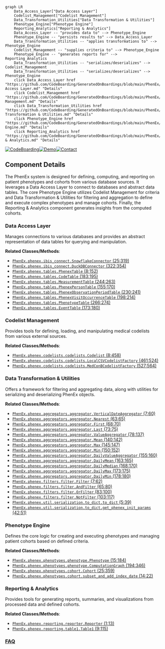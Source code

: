 ```mermaid
graph LR
    Data_Access_Layer["Data Access Layer"]
    Codelist_Management["Codelist Management"]
    Data_Transformation_Utilities["Data Transformation & Utilities"]
    Phenotype_Engine["Phenotype Engine"]
    Reporting_Analytics["Reporting & Analytics"]
    Data_Access_Layer -- "provides data to" --> Phenotype_Engine
    Phenotype_Engine -- "persists results to" --> Data_Access_Layer
    Data_Transformation_Utilities -- "applies transformations to" --> Phenotype_Engine
    Codelist_Management -- "supplies criteria to" --> Phenotype_Engine
    Phenotype_Engine -- "generates reports for" --> Reporting_Analytics
    Data_Transformation_Utilities -- "serializes/deserializes" --> Codelist_Management
    Data_Transformation_Utilities -- "serializes/deserializes" --> Phenotype_Engine
    click Data_Access_Layer href "https://github.com/CodeBoarding/GeneratedOnBoardings/blob/main/PhenEx/Data Access Layer.md" "Details"
    click Codelist_Management href "https://github.com/CodeBoarding/GeneratedOnBoardings/blob/main/PhenEx/Codelist Management.md" "Details"
    click Data_Transformation_Utilities href "https://github.com/CodeBoarding/GeneratedOnBoardings/blob/main/PhenEx/Data Transformation & Utilities.md" "Details"
    click Phenotype_Engine href "https://github.com/CodeBoarding/GeneratedOnBoardings/blob/main/PhenEx/Phenotype Engine.md" "Details"
    click Reporting_Analytics href "https://github.com/CodeBoarding/GeneratedOnBoardings/blob/main/PhenEx/Reporting & Analytics.md" "Details"
```
[![CodeBoarding](https://img.shields.io/badge/Generated%20by-CodeBoarding-9cf?style=flat-square)](https://github.com/CodeBoarding/CodeBoarding)[![Demo](https://img.shields.io/badge/Try%20our-Demo-blue?style=flat-square)](https://www.codeboarding.org/demo)[![Contact](https://img.shields.io/badge/Contact%20us%20-%20contact@codeboarding.org-lightgrey?style=flat-square)](mailto:contact@codeboarding.org)

## Component Details

The PhenEx system is designed for defining, computing, and reporting on patient phenotypes and cohorts from various database sources. It leverages a Data Access Layer to connect to databases and abstract data tables. The core Phenotype Engine utilizes Codelist Management for criteria and Data Transformation & Utilities for filtering and aggregation to define and execute complex phenotypes and manage cohorts. Finally, the Reporting & Analytics component generates insights from the computed cohorts.

### Data Access Layer
Manages connections to various databases and provides an abstract representation of data tables for querying and manipulation.


**Related Classes/Methods**:

- <a href="https://github.com/Bayer-Group/PhenEx/blob/master/phenex/ibis_connect.py#L25-L319" target="_blank" rel="noopener noreferrer">`PhenEx.phenex.ibis_connect.SnowflakeConnector` (25:319)</a>
- <a href="https://github.com/Bayer-Group/PhenEx/blob/master/phenex/ibis_connect.py#L322-L354" target="_blank" rel="noopener noreferrer">`PhenEx.phenex.ibis_connect.DuckDBConnector` (322:354)</a>
- <a href="https://github.com/Bayer-Group/PhenEx/blob/master/phenex/tables.py#L8-L152" target="_blank" rel="noopener noreferrer">`PhenEx.phenex.tables.PhenexTable` (8:152)</a>
- <a href="https://github.com/Bayer-Group/PhenEx/blob/master/phenex/tables.py#L183-L195" target="_blank" rel="noopener noreferrer">`PhenEx.phenex.tables.CodeTable` (183:195)</a>
- <a href="https://github.com/Bayer-Group/PhenEx/blob/master/phenex/tables.py#L244-L263" target="_blank" rel="noopener noreferrer">`PhenEx.phenex.tables.MeasurementTable` (244:263)</a>
- <a href="https://github.com/Bayer-Group/PhenEx/blob/master/phenex/tables.py#L155-L170" target="_blank" rel="noopener noreferrer">`PhenEx.phenex.tables.PhenexPersonTable` (155:170)</a>
- <a href="https://github.com/Bayer-Group/PhenEx/blob/master/phenex/tables.py#L230-L241" target="_blank" rel="noopener noreferrer">`PhenEx.phenex.tables.PhenexObservationPeriodTable` (230:241)</a>
- <a href="https://github.com/Bayer-Group/PhenEx/blob/master/phenex/tables.py#L198-L214" target="_blank" rel="noopener noreferrer">`PhenEx.phenex.tables.PhenexVisitOccurrenceTable` (198:214)</a>
- <a href="https://github.com/Bayer-Group/PhenEx/blob/master/phenex/tables.py#L266-L274" target="_blank" rel="noopener noreferrer">`PhenEx.phenex.tables.PhenotypeTable` (266:274)</a>
- <a href="https://github.com/Bayer-Group/PhenEx/blob/master/phenex/tables.py#L173-L180" target="_blank" rel="noopener noreferrer">`PhenEx.phenex.tables.EventTable` (173:180)</a>


### Codelist Management
Provides tools for defining, loading, and manipulating medical codelists from various external sources.


**Related Classes/Methods**:

- <a href="https://github.com/Bayer-Group/PhenEx/blob/master/phenex/codelists/codelists.py#L8-L458" target="_blank" rel="noopener noreferrer">`PhenEx.phenex.codelists.codelists.Codelist` (8:458)</a>
- <a href="https://github.com/Bayer-Group/PhenEx/blob/master/phenex/codelists/codelists.py#L461-L524" target="_blank" rel="noopener noreferrer">`PhenEx.phenex.codelists.codelists.LocalCSVCodelistFactory` (461:524)</a>
- <a href="https://github.com/Bayer-Group/PhenEx/blob/master/phenex/codelists/codelists.py#L527-L564" target="_blank" rel="noopener noreferrer">`PhenEx.phenex.codelists.codelists.MedConBCodelistFactory` (527:564)</a>


### Data Transformation & Utilities
Offers a framework for filtering and aggregating data, along with utilities for serializing and deserializing PhenEx objects.


**Related Classes/Methods**:

- <a href="https://github.com/Bayer-Group/PhenEx/blob/master/phenex/aggregators/aggregator.py#L7-L60" target="_blank" rel="noopener noreferrer">`PhenEx.phenex.aggregators.aggregator.VerticalDateAggregator` (7:60)</a>
- <a href="https://github.com/Bayer-Group/PhenEx/blob/master/phenex/aggregators/aggregator.py#L63-L65" target="_blank" rel="noopener noreferrer">`PhenEx.phenex.aggregators.aggregator.Nearest` (63:65)</a>
- <a href="https://github.com/Bayer-Group/PhenEx/blob/master/phenex/aggregators/aggregator.py#L68-L70" target="_blank" rel="noopener noreferrer">`PhenEx.phenex.aggregators.aggregator.First` (68:70)</a>
- <a href="https://github.com/Bayer-Group/PhenEx/blob/master/phenex/aggregators/aggregator.py#L73-L75" target="_blank" rel="noopener noreferrer">`PhenEx.phenex.aggregators.aggregator.Last` (73:75)</a>
- <a href="https://github.com/Bayer-Group/PhenEx/blob/master/phenex/aggregators/aggregator.py#L78-L137" target="_blank" rel="noopener noreferrer">`PhenEx.phenex.aggregators.aggregator.ValueAggregator` (78:137)</a>
- <a href="https://github.com/Bayer-Group/PhenEx/blob/master/phenex/aggregators/aggregator.py#L140-L142" target="_blank" rel="noopener noreferrer">`PhenEx.phenex.aggregators.aggregator.Mean` (140:142)</a>
- <a href="https://github.com/Bayer-Group/PhenEx/blob/master/phenex/aggregators/aggregator.py#L145-L147" target="_blank" rel="noopener noreferrer">`PhenEx.phenex.aggregators.aggregator.Max` (145:147)</a>
- <a href="https://github.com/Bayer-Group/PhenEx/blob/master/phenex/aggregators/aggregator.py#L150-L152" target="_blank" rel="noopener noreferrer">`PhenEx.phenex.aggregators.aggregator.Min` (150:152)</a>
- <a href="https://github.com/Bayer-Group/PhenEx/blob/master/phenex/aggregators/aggregator.py#L155-L160" target="_blank" rel="noopener noreferrer">`PhenEx.phenex.aggregators.aggregator.DailyValueAggregator` (155:160)</a>
- <a href="https://github.com/Bayer-Group/PhenEx/blob/master/phenex/aggregators/aggregator.py#L163-L165" target="_blank" rel="noopener noreferrer">`PhenEx.phenex.aggregators.aggregator.DailyMean` (163:165)</a>
- <a href="https://github.com/Bayer-Group/PhenEx/blob/master/phenex/aggregators/aggregator.py#L168-L170" target="_blank" rel="noopener noreferrer">`PhenEx.phenex.aggregators.aggregator.DailyMedian` (168:170)</a>
- <a href="https://github.com/Bayer-Group/PhenEx/blob/master/phenex/aggregators/aggregator.py#L173-L175" target="_blank" rel="noopener noreferrer">`PhenEx.phenex.aggregators.aggregator.DailyMax` (173:175)</a>
- <a href="https://github.com/Bayer-Group/PhenEx/blob/master/phenex/aggregators/aggregator.py#L178-L180" target="_blank" rel="noopener noreferrer">`PhenEx.phenex.aggregators.aggregator.DailyMin` (178:180)</a>
- <a href="https://github.com/Bayer-Group/PhenEx/blob/master/phenex/filters/filter.py#L7-L62" target="_blank" rel="noopener noreferrer">`PhenEx.phenex.filters.filter.Filter` (7:62)</a>
- <a href="https://github.com/Bayer-Group/PhenEx/blob/master/phenex/filters/filter.py#L65-L80" target="_blank" rel="noopener noreferrer">`PhenEx.phenex.filters.filter.AndFilter` (65:80)</a>
- <a href="https://github.com/Bayer-Group/PhenEx/blob/master/phenex/filters/filter.py#L83-L100" target="_blank" rel="noopener noreferrer">`PhenEx.phenex.filters.filter.OrFilter` (83:100)</a>
- <a href="https://github.com/Bayer-Group/PhenEx/blob/master/phenex/filters/filter.py#L103-L117" target="_blank" rel="noopener noreferrer">`PhenEx.phenex.filters.filter.NotFilter` (103:117)</a>
- <a href="https://github.com/Bayer-Group/PhenEx/blob/master/phenex/util/serialization/to_dict.py#L5-L39" target="_blank" rel="noopener noreferrer">`PhenEx.phenex.util.serialization.to_dict.to_dict` (5:39)</a>
- <a href="https://github.com/Bayer-Group/PhenEx/blob/master/phenex/util/serialization/to_dict.py#L42-L51" target="_blank" rel="noopener noreferrer">`PhenEx.phenex.util.serialization.to_dict.get_phenex_init_params` (42:51)</a>


### Phenotype Engine
Defines the core logic for creating and executing phenotypes and managing patient cohorts based on defined criteria.


**Related Classes/Methods**:

- <a href="https://github.com/Bayer-Group/PhenEx/blob/master/phenex/phenotypes/phenotype.py#L15-L184" target="_blank" rel="noopener noreferrer">`PhenEx.phenex.phenotypes.phenotype.Phenotype` (15:184)</a>
- <a href="https://github.com/Bayer-Group/PhenEx/blob/master/phenex/phenotypes/phenotype.py#L194-L346" target="_blank" rel="noopener noreferrer">`PhenEx.phenex.phenotypes.phenotype.ComputationGraph` (194:346)</a>
- <a href="https://github.com/Bayer-Group/PhenEx/blob/master/phenex/phenotypes/cohort.py#L25-L359" target="_blank" rel="noopener noreferrer">`PhenEx.phenex.phenotypes.cohort.Cohort` (25:359)</a>
- <a href="https://github.com/Bayer-Group/PhenEx/blob/master/phenex/phenotypes/cohort.py#L14-L22" target="_blank" rel="noopener noreferrer">`PhenEx.phenex.phenotypes.cohort.subset_and_add_index_date` (14:22)</a>


### Reporting & Analytics
Provides tools for generating reports, summaries, and visualizations from processed data and defined cohorts.


**Related Classes/Methods**:

- <a href="https://github.com/Bayer-Group/PhenEx/blob/master/phenex/reporting/reporter.py#L1-L13" target="_blank" rel="noopener noreferrer">`PhenEx.phenex.reporting.reporter.Reporter` (1:13)</a>
- <a href="https://github.com/Bayer-Group/PhenEx/blob/master/phenex/reporting/table1.py#L9-L115" target="_blank" rel="noopener noreferrer">`PhenEx.phenex.reporting.table1.Table1` (9:115)</a>




### [FAQ](https://github.com/CodeBoarding/GeneratedOnBoardings/tree/main?tab=readme-ov-file#faq)